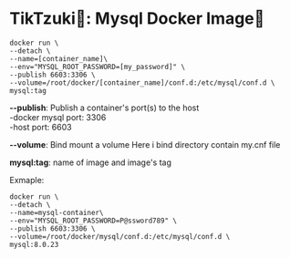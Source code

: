 # TikTzuki:dragon_face:: Mysql Docker Image:dolphin:
```
docker run \
--detach \
--name=[container_name]\
--env="MYSQL_ROOT_PASSWORD=[my_password]" \
--publish 6603:3306 \
--volume=/root/docker/[container_name]/conf.d:/etc/mysql/conf.d \
mysql:tag
```
**--publish**: Publish a container's port(s) to the host \
  -docker mysql port: 3306 \
  -host port: 6603 

**--volume**: Bind mount a volume
Here i bind directory contain my.cnf file

**mysql:tag**: name of image and image's tag

Exmaple:
```
docker run \
--detach \
--name=mysql-container\
--env="MYSQL_ROOT_PASSWORD=P@ssword789" \
--publish 6603:3306 \
--volume=/root/docker/mysql/conf.d:/etc/mysql/conf.d \
mysql:8.0.23
```
